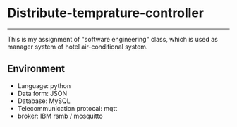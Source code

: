 # Distribute-temprature-controller
----
This is my assignment of "software engineering" class, which is used as manager system of hotel air-conditional system.

## Environment
- Language: python
- Data form: JSON
- Database: MySQL
- Telecommunication protocal: mqtt
- broker: IBM rsmb /  mosquitto
